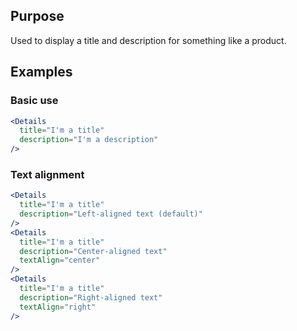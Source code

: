 ## Purpose
Used to display a title and description for something like a product.

## Examples
### Basic use
```jsx
<Details
  title="I'm a title"
  description="I'm a description"
/>
```

### Text alignment
```jsx
<Details
  title="I'm a title"
  description="Left-aligned text (default)"
/>
<Details
  title="I'm a title"
  description="Center-aligned text"
  textAlign="center"
/>
<Details
  title="I'm a title"
  description="Right-aligned text"
  textAlign="right"
/>
```
